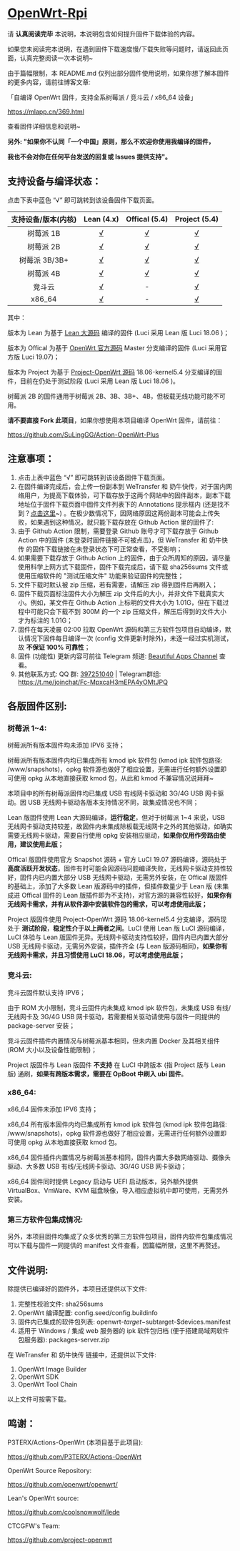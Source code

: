 # [OpenWrt-Rpi](https://github.com/SuLingGG/OpenWrt-Rpi)

请 **认真阅读完毕** 本说明，本说明包含如何提升固件下载体验的内容。

如果您未阅读完本说明，在遇到固件下载速度慢/下载失败等问题时，请返回此页面，认真完整阅读一次本说明~

由于篇幅限制，本 README.md 仅列出部分固件使用说明，如果你想了解本固件的更多内容，请前往博客文章:

「自编译 OpenWrt 固件，支持全系树莓派 / 竞斗云 / x86_64 设备」

<https://mlapp.cn/369.html>

查看固件详细信息和说明~

**另外: "如果你不认同「一个中国」原则，那么不欢迎你使用我编译的固件，**

**我也不会对你在任何平台发送的回复或 Issues 提供支持"。**

## 支持设备与编译状态：

点击下表中蓝色 “√” 即可跳转到该设备固件下载页面。

| 支持设备/版本(内核) |                          Lean (4.x)                          |                        Offical (5.4)                         |                        Project (5.4)                         |
| :-----------------: | :----------------------------------------------------------: | :----------------------------------------------------------: | :----------------------------------------------------------: |
|      树莓派 1B      | [√](https://github.com/SuLingGG/OpenWrt-Rpi/actions?query=workflow%3A%22Build+Raspberry+Pi+1+Lean%27s+OpenWrt%22) | [√](https://github.com/SuLingGG/OpenWrt-Rpi/actions?query=workflow%3A%22Build+Raspberry+Pi+1+Offical+OpenWrt%22) | [√](https://github.com/SuLingGG/OpenWrt-Rpi/actions?query=workflow%3A%22Build+Raspberry+Pi+1+Project+OpenWrt%22) |
|      树莓派 2B      | [√](https://github.com/SuLingGG/OpenWrt-Rpi/actions?query=workflow%3A%22Build+Raspberry+Pi+2+Lean%27s+OpenWrt%22) | [√](https://github.com/SuLingGG/OpenWrt-Rpi/actions?query=workflow%3A%22Build+Raspberry+Pi+2+Offical+OpenWrt%22) | [√](https://github.com/SuLingGG/OpenWrt-Rpi/actions?query=workflow%3A%22Build+Raspberry+Pi+2+Project+OpenWrt%22) |
|    树莓派 3B/3B+    | [√](https://github.com/SuLingGG/OpenWrt-Rpi/actions?query=workflow%3A%22Build+Raspberry+Pi+3+Lean%27s+OpenWrt%22) | [√](https://github.com/SuLingGG/OpenWrt-Rpi/actions?query=workflow%3A%22Build+Raspberry+Pi+3+Offical+OpenWrt%22) | [√](https://github.com/SuLingGG/OpenWrt-Rpi/actions?query=workflow%3A%22Build+Raspberry+Pi+3+Project+OpenWrt%22) |
|      树莓派 4B      | [√](https://github.com/SuLingGG/OpenWrt-Rpi/actions?query=workflow%3A%22Build+Raspberry+Pi+4+Lean%27s+OpenWrt%22) | [√](https://github.com/SuLingGG/OpenWrt-Rpi/actions?query=workflow%3A%22Build+Raspberry+Pi+4+Offical+OpenWrt%22) | [√](https://github.com/SuLingGG/OpenWrt-Rpi/actions?query=workflow%3A%22Build+Raspberry+Pi+4+Project+OpenWrt%22) |
|       竞斗云        | [√](https://github.com/SuLingGG/OpenWrt-Rpi/actions?query=workflow%3A%22Build+G-Dock+Lean%27s+OpenWrt%22) |                              -                               | [√](https://github.com/SuLingGG/OpenWrt-Rpi/actions?query=workflow%3A%22Build+G-Dock+Project+OpenWrt%22) |
|       x86_64        | [√](https://github.com/SuLingGG/OpenWrt-Rpi/actions?query=workflow%3A%22Build+x86_64+Lean%27s+OpenWrt%22) |                              -                               | [√](https://github.com/SuLingGG/OpenWrt-Rpi/actions?query=workflow%3A%22Build+x86_64+Project+OpenWrt%22) |

其中：

版本为 Lean 为基于 [Lean 大源码](https://github.com/coolsnowwolf/lede) 编译的固件 (Luci 采用 Lean 版 Luci 18.06 )；

版本为 Offical 为基于 [OpenWrt 官方源码](https://github.com/openwrt/openwrt/tree/master) Master 分支编译的固件 (Luci 采用官方版 Luci 19.07)；

版本为 Project 为基于 [Project-OpenWrt 源码](https://github.com/project-openwrt/openwrt/tree/18.06-kernel5.4) 18.06-kernel5.4 分支编译的固件，目前在仍处于测试阶段 (Luci 采用 Lean 版 Luci 18.06 )。

树莓派 2B 的固件通用于树莓派 2B、3B、3B+、4B，但板载无线功能可能不可用。

**请不要直接 Fork 此项目**，如果你想使用本项目编译 OpenWrt 固件，请前往：

<https://github.com/SuLingGG/Action-OpenWrt-Plus>

## 注意事项：

1. 点击上表中蓝色 “√” 即可跳转到该设备固件下载页面。
2. 在固件编译完成后，会上传一份副本到 WeTransfer 和 奶牛快传，对于国内网络用户，为提高下载体验，可下载存放于这两个网站中的固件副本，副本下载地址位于固件下载页面中固件文件列表下的 Annotations 提示框内 (还是找不到？[点击这里](https://shop.io.mi-img.com/app/shop/img?id=shop_984341b0a0aa6f0bad6bf272a9fe4ce2.png)~) 。在极少数情况下，因网络原因这两份副本可能会上传失败，如果遇到这种情况，就只能下载存放在 Github Action 里的固件了:
3. 由于 Github Action 限制，需要登录 Github 账号才可下载存放于 Github Action 中的固件 (未登录时固件链接不可被点击)，但 WeTransfer 和 奶牛快传 的固件下载链接在未登录状态下可正常查看，不受影响；
4. 如果需要下载存放于 Github Action 上的固件，由于众所周知的原因，请尽量使用科学上网方式下载固件，固件下载完成后，请下载 sha256sums 文件或使用压缩软件的 "测试压缩文件" 功能来验证固件的完整性；
5. 文件下载时默认被 zip 压缩，若有需要，请解压 zip 得到固件后再刷入；
6. 固件下载页面标注固件大小为解压 zip 文件后的大小，并非文件下载真实大小。例如，某文件在 Github Action 上标明的文件大小为 1.01G，但在下载过程中可能只会下载不到 300M 的一个 zip 压缩文件，解压后得到的文件大小才为标注的 1.01G；
7. 固件在每天凌晨 02:00 拉取 OpenWrt 源码和第三方软件包项目自动编译，默认情况下固件每日编译一次 (config 文件更新时除外)，未逐一经过实机测试，故 **不保证 100% 可靠性**；
8. 固件 (功能性) 更新内容可前往 Telegram 频道: [Beautiful Apps Channel](https://t.me/beautifulapps) 查看。
9. 其他联系方式: QQ 群: [397251040](https://jq.qq.com/?_wv=1027&k=5RkQisS) | Telegram群组: https://t.me/joinchat/Fc-MpxcaH3mEPA4yOMtJPQ

## 各版固件区别:

### 树莓派 1~4:

树莓派所有版本固件均未添加 IPV6 支持；

树莓派所有版本固件内均已集成所有 kmod ipk 软件包 (kmod ipk 软件包路径: /www/snapshots)，opkg 软件源也做好了相应设置，无需进行任何额外设置即可使用 opkg 从本地直接获取 kmod 包，从此和 kmod 不兼容情况说拜拜~

本项目中的所有树莓派固件均已集成 USB 有线网卡驱动和 3G/4G USB 网卡驱动。因 USB 无线网卡驱动各版本支持情况不同，故集成情况也不同；

Lean 版固件使用 Lean 大源码编译，**运行稳定**，但对于树莓派 1~4 来说，USB 无线网卡驱动支持较差，故固件内未集成除板载无线网卡之外的其他驱动，如确实需要无线网卡驱动，需要自行使用 opkg 安装相应驱动，**如果你仅用作旁路由使用，建议使用此版；**

Offical 版固件使用官方 Snapshot 源码 + 官方 LuCI 19.07 源码编译，源码处于 **高度活跃开发状态**，固件有时可能会因源码问题编译失败，无线网卡驱动支持性较好，固件内已内置大部分 USB 无线网卡驱动，无需另外安装，在 Offical 版固件的基础上，添加了大多数 Lean 版源码中的插件，但插件数量少于 Lean 版 (未集成进 Offical 固件的 Lean 版插件即为不支持)，对官方源的兼容性较好，**如果你有无线网卡需求，并有从软件源中安装软件包的需求，可以考虑使用此版；**

Project 版固件使用 Project-OpenWrt 源码 18.06-kernel5.4 分支编译，源码现处于 **测试阶段**，**稳定性介于以上两者之间**。LuCI 使用 Lean 版 LuCI 源码编译，LuCI 体验与 Lean 版固件无异。无线网卡驱动支持性较好，固件内已内置大部分 USB 无线网卡驱动，无需另外安装，插件齐全 (与 Lean 版源码相同)，**如果你有无线网卡需求，并且习惯使用 LuCI 18.06，可以考虑使用此版；**

### 竞斗云:

竞斗云固件默认支持 IPV6；

由于 ROM 大小限制，竞斗云固件内未集成 kmod ipk 软件包，未集成 USB 有线/无线网卡及 3G/4G USB 网卡驱动，若需要相关驱动请使用与固件一同提供的 package-server 安装；

竞斗云固件插件内置情况与树莓派基本相同，但未内置 Docker 及其相关组件 (ROM 大小以及设备性能限制)；

Project 版固件与 Lean 版固件 **不支持** 在 LuCI 中跨版本 (指 Project 版与 Lean 版) 通刷，**如果有跨版本需求，需要在 OpBoot 中刷入 ubi 固件**。

### x86_64:

x86_64 固件未添加 IPV6 支持；

x86_64 所有版本固件内均已集成所有 kmod ipk 软件包 (kmod ipk 软件包路径: /www/snapshots)，opkg 软件源也做好了相应设置，无需进行任何额外设置即可使用 opkg 从本地直接获取 kmod 包。

x86_64 固件插件内置情况与树莓派基本相同，固件内置大多数网络驱动、摄像头驱动、大多数 USB 有线/无线网卡驱动、3G/4G USB 网卡驱动；

x86_64 固件同时提供 Legacy 启动与 UEFI 启动版本，另外额外提供 VirtualBox、VmWare、KVM 磁盘映像，导入相应虚拟机中即可使用，无需另外安装。

### 第三方软件包集成情况:

另外，本项目固件均集成了众多优秀的第三方软件包项目，固件内软件包集成情况可以下载与固件一同提供的 manifest 文件查看，因篇幅所限，这里不再赘述。

## 文件说明:

除提供已编译好的固件外，本项目还提供以下文件:

1. 完整性校验文件: sha256sums
2. OpenWrt 编译配置: config.seed/config.buildinfo
3. 固件内已集成的软件包列表: openwrt-$target-$subtarget-$devices.manifest
5. 适用于 Windows / 集成 web 服务器的 ipk 软件包归档 (便于搭建局域网软件包服务器): packages-server.zip

在 WeTransfer 和 奶牛快传 链接中，还提供以下文件:

1. OpenWrt Image Builder
2. OpenWrt SDK
3. OpenWrt Tool Chain

以上文件可按需下载。

## 鸣谢：

P3TERX/Actions-OpenWrt (本项目基于此项目):

<https://github.com/P3TERX/Actions-OpenWrt>

OpenWrt Source Repository:

<https://github.com/openwrt/openwrt/>

Lean's OpenWrt source:

<https://github.com/coolsnowwolf/lede>

CTCGFW's Team:

<https://github.com/project-openwrt>
